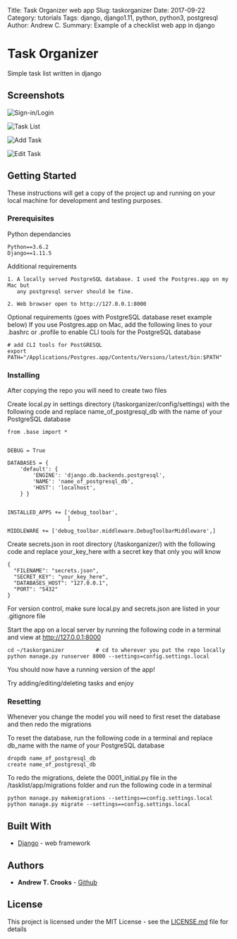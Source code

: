 Title: Task Organizer web app
Slug: taskorganizer
Date: 2017-09-22
Category: tutorials
Tags: django, django1.11, python, python3, postgresql
Author: Andrew C.
Summary: Example of a checklist web app in django


# Task Organizer

Simple task list written in django


## Screenshots

![Sign-in/Login]({attach}screenshot1.jpg?raw=true "Sign-in/Login")

![Task List]({attach}screenshot2.jpg?raw=true "Task List")

![Add Task]({attach}screenshot3.jpg?raw=true "Add Task")

![Edit Task]({attach}screenshot4.jpg?raw=true "Edit Task")


## Getting Started

These instructions will get a copy of the project up and running on your local machine for development and testing purposes.

### Prerequisites

Python dependancies
```
Python==3.6.2
Django==1.11.5
```




Additional requirements
```
1. A locally served PostgreSQL database. I used the Postgres.app on my Mac but 
   any postgresql server should be fine.

2. Web browser open to http://127.0.0.1:8000
```


Optional requirements (goes with PostgreSQL database reset example below)
If you use Postgres.app on Mac, add the following lines to your .bashrc or .profile to enable CLI tools for the PostgreSQL database
```
# add CLI tools for PostGRESQL
export PATH="/Applications/Postgres.app/Contents/Versions/latest/bin:$PATH"
```

### Installing

After copying the repo you will need to create two files

Create local.py in settings directory (/taskorganizer/config/settings) with the following code and replace name_of_postgresql_db with the name of your PostgreSQL database
```
from .base import *


DEBUG = True

DATABASES = {
    'default': {
        'ENGINE': 'django.db.backends.postgresql',
        'NAME': 'name_of_postgresql_db',
        'HOST': 'localhost',
    } }


INSTALLED_APPS += ['debug_toolbar',
                   ]

MIDDLEWARE += ['debug_toolbar.middleware.DebugToolbarMiddleware',]
```

Create secrets.json in root directory (/taskorganizer/) with the following code and replace your_key_here with a secret key that only you will know
```
{
  "FILENAME": "secrets.json",
  "SECRET_KEY": "your_key_here",
  "DATABASES_HOST": "127.0.0.1",
  "PORT": "5432"
}
```

For version control, make sure local.py and secrets.json are listed in your .gitignore file

Start the app on a local server by running the following code in a terminal and view at http://127.0.0.1:8000

```
cd ~/taskorganizer          # cd to wherever you put the repo locally
python manage.py runserver 8000 --settings=config.settings.local
```

You should now have a running version of the app!

Try adding/editing/deleting tasks and enjoy


### Resetting

Whenever you change the model you will need to first reset the database and then redo the migrations

To reset the database, run the following code in a terminal and replace db_name with the name of your PostgreSQL database
```
dropdb name_of_postgresql_db
create name_of_postgresql_db
```

To redo the migrations, delete the 0001_initial.py file in the /tasklist/app/migrations folder and run the following code in a terminal
```
python manage.py makemigrations --settings==config.settings.local
python manage.py migrate --settings==config.settings.local
```


## Built With

* [Django](https://docs.djangoproject.com/en/1.11/) - web framework

## Authors

* **Andrew T. Crooks** - [Github](https://github.com/andrewtcrooks)

## License

This project is licensed under the MIT License - see the [LICENSE.md](LICENSE.md) file for details


